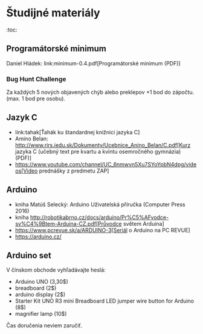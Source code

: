 # Študijné materiály
:toc:



## Programátorské minimum

Daniel Hládek: link:minimum-0.4.pdf[Programátorské minimum (PDF)]


### Bug Hunt Challenge

Za každých 5 nových objavených chýb alebo preklepov +1 bod do zápočtu. (max. 1 bod pre osobu).

## Jazyk C

- link:tahak[Ťahák ku štandardnej knižnici jazyka C]
- Amino Belan: http://www.rirs.iedu.sk/Dokumenty/Ucebnice_Anino_Belan/C.pdf[Kurz jazyka C (učebný text pre kvartu a kvintu osemročného gymnázia) (PDF)]
- https://www.youtube.com/channel/UC_6nmwvn5Xu7SYoYpbN4dpg/videos[Video prednášky z predmetu ZAP]


## Arduino

- kniha Matúš Selecký: Arduino Uživatelská příručka (Computer Press 2016)
- kniha http://robotikabrno.cz/docs/arduino/Pr%C5%AFvodce-sv%C4%9Btem-Arduina-CZ.pdf[Průvodce světem Arduina]
- https://www.pcrevue.sk/a/ARDUINO-3[Seriál o Arduino na PC REVUE]
- https://arduino.cz/

## Arduino set

V čínskom obchode vyhľadávajte heslá:

- Arduino UNO (3,30$)
- breadboard (2$)
- arduino display (2$)
- Starter Kit UNO R3 mini Breadboard LED jumper wire button for Arduino (8$)
- magnifier lamp (10$)

Čas doručenia neviem zaručiť.

